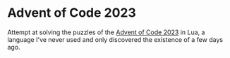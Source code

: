 # Advent of Code 2023

Attempt at solving the puzzles of the [Advent of Code 2023](https://adventofcode.com/2022) in Lua, a language I've never used and only discovered the existence of a few days ago.
